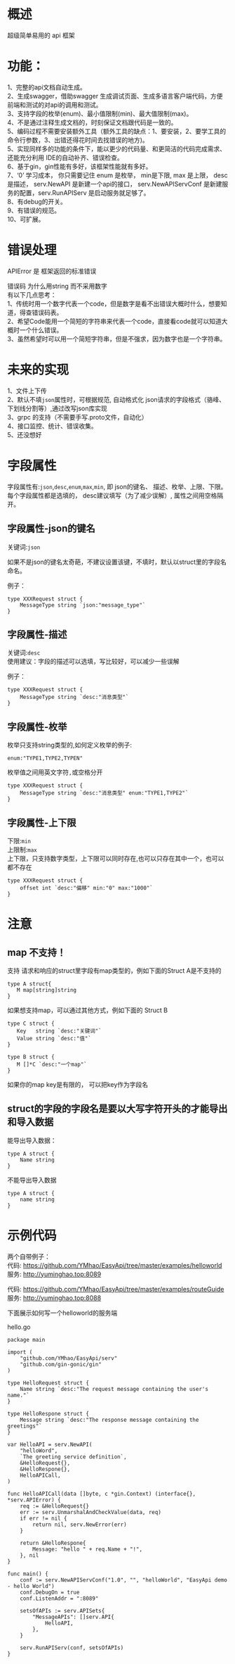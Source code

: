 # 概述

超级简单易用的 api 框架

# 功能：
1、完整的api文档自动生成。   
2、生成swagger，借助swagger 生成调试页面、生成多语言客户端代码，方便前端和测试的对api的调用和测试。   
3、支持字段的枚举(enum)、最小值限制(min)、最大值限制(max)。   
4、不是通过注释生成文档的，时刻保证文档跟代码是一致的。   
5、编码过程不需要安装额外工具（额外工具的缺点：1、要安装，2、要学工具的命令行参数，3、出错还得花时间去找错误的地方)。    
5、实现同样多的功能的条件下，能以更少的代码量、和更简洁的代码完成需求、还能充分利用 IDE的自动补齐、错误检查。    
6、基于gin，gin性能有多好，该框架性能就有多好。   
7、‘0’ 学习成本， 你只需要记住 enum 是枚举， min是下限, max 是上限， desc是描述， serv.NewAPI 是新建一个api的接口， serv.NewAPIServConf 是新建服务的配置，serv.RunAPIServ 是启动服务就足够了。   
8、有debug的开关。   
9、有错误的规范。    
10、可扩展。   

# 错误处理

APIError 是 框架返回的标准错误   

错误码 为什么用string 而不采用数字    
有以下几点思考：   
1、传统时用一个数字代表一个code，但是数字是看不出错误大概时什么，想要知道，得查错误码表。   
2、希望Code能用一个简短的字符串来代表一个code，直接看code就可以知道大概时一个什么错误。   
3、虽然希望时可以用一个简短字符串，但是不强求，因为数字也是一个字符串。

# 未来的实现

1、文件上下传  
2、默认不填`json`属性时，可根据规范, 自动格式化 json请求的字段格式（骆峰、下划线分割等）,通过改写json库实现   
3、grpc 的支持（不需要手写.proto文件，自动化）   
4、接口监控、统计、错误收集。   
5、还没想好  

# 字段属性

字段属性有:`json`,`desc`,`enum`,`max`,`min`, 即 json的键名、 描述、枚举、上限、下限。   
每个字段属性都是选填的， desc建议填写（为了减少误解）, 属性之间用空格隔开。   

## 字段属性-json的键名

关键词:`json`   

如果不是json的键名太奇葩，不建议设置该键，不填时，默认以struct里的字段名命名。   

例子：

```golang
type XXXRequest struct {
	MessageType string `json:"message_type"`
}
```

## 字段属性-描述

关键词:`desc`   
使用建议：字段的描述可以选填，写比较好，可以减少一些误解   

例子：

```golang
type XXXRequest struct {
	MessageType string `desc:"消息类型"`
}
```

## 字段属性-枚举

枚举只支持string类型的,如何定义枚举的例子:   

`enum:"TYPE1,TYPE2,TYPEN"`

枚举值之间用英文字符`,`或空格分开   
```golang
type XXXRequest struct {
	MessageType string `desc:"消息类型" enum:"TYPE1,TYPE2"`
}
```

## 字段属性-上下限

下限:`min`   
上限制:`max`   
上下限，只支持数字类型，上下限可以同时存在,也可以只存在其中一个，也可以都不存在   

```golang
type XXXRequest struct {
	offset int `desc:"偏移" min:"0" max:"1000"`
}
```

# 注意 

## map 不支持！

 支持 请求和响应的struct里字段有map类型的，例如下面的Struct A是不支持的   
 ```golang
 type A struct{
	M map[string]string
 }
 ```
如果想支持map，可以通过其他方式，例如下面的 Struct B  

 ```golang
type C struct {
	Key   string `desc:"关键词"`
	Value string `desc:"值"`
}

 type B struct {
	M []*C `desc:"一个map"`
 }
 ```

 如果你的map key是有限的， 可以把key作为字段名   

## struct的字段的字段名是要以大写字符开头的才能导出和导入数据

能导出导入数据：
```golang
type A struct {
	Name string
}
```

不能导出导入数据
```golang
type A struct {
	name string
}
```


# 示例代码

两个自带例子：   
代码: https://github.com/YMhao/EasyApi/tree/master/examples/helloworld   
服务: http://yuminghao.top:8089


代码: https://github.com/YMhao/EasyApi/tree/master/examples/routeGuide   
服务: http://yuminghao.top:8088


下面展示如何写一个helloworld的服务端   

hello.go
```golang
package main

import (
	"github.com/YMhao/EasyApi/serv"
	"github.com/gin-gonic/gin"
)

type HelloRequest struct {
	Name string `desc:"The request message containing the user's name."`
}

type HelloRespone struct {
	Message string `desc:"The response message containing the greetings"`
}

var HelloAPI = serv.NewAPI(
	"helloWord",
	`The greeting service definition`,
	&HelloRequest{},
	&HelloRespone{},
	HelloAPICall,
)

func HelloAPICall(data []byte, c *gin.Context) (interface{}, *serv.APIError) {
	req := &HelloRequest{}
	err := serv.UnmarshalAndCheckValue(data, req)
	if err != nil {
		return nil, serv.NewError(err)
	}

	return &HelloRespone{
		Message: "hello " + req.Name + "!",
	}, nil
}

func main() {
	conf := serv.NewAPIServConf("1.0", "", "helloWorld", "EasyApi demo - hello World")
	conf.DebugOn = true
	conf.ListenAddr = ":8089"

	setsOfAPIs := serv.APISets{
		"MessageAPIs": []serv.API{
			HelloAPI,
		},
	}

	serv.RunAPIServ(conf, setsOfAPIs)
}

```
